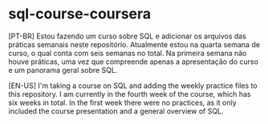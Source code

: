 # sql-course-coursera
[PT-BR] Estou fazendo um curso sobre SQL e adicionar os arquivos das práticas semanais neste repositório. Atualmente estou na quarta semana de curso, o qual conta com seis semanas no total. Na primeira semana não houve práticas, uma vez que compreende apenas a apresentação do curso e um panorama geral sobre SQL.

[EN-US] I'm taking a course on SQL and adding the weekly practice files to this repository. I am currently in the fourth week of the course, which has six weeks in total.
In the first week there were no practices, as it only included the course presentation and a general overview of SQL.
